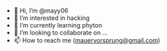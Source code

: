 - 👋 Hi, I’m @mayy06
- 👀 I’m interested in hacking
- 🌱 I’m currently learning phyton
- 💞️ I’m looking to collaborate on ...
- 📫 How to reach me (mauervorsprung@gmail.com)

<!---
mayy06/mayy06 is a ✨ special ✨ repository because its `README.md` (this file) appears on your GitHub profile.
You can click the Preview link to take a look at your changes.
--->
